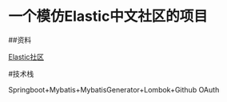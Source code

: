 # 一个模仿Elastic中文社区的项目

##资料

[Elastic社区](https://elasticsearch.cn/)


#技术栈 

Springboot+Mybatis+MybatisGenerator+Lombok+Github OAuth  


